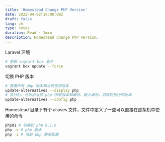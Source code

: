 ```yaml
---
title: 'Homestead Change PhP Version'
date: 2022-04-02T18:00:00Z
draft: false
lang: zh
type: notes
duration: Read · 1min
description: Homestead Change PhP Version。
---
```


Laravel 环境

```bash
# 更新 vagrant box 盒子
vagrant box update --force
```

切换 PHP 版本

```bash
# 查看所有 php 版本和当前使用版本
update-alternatives --display php
# 执行后，会列出当前 php 所有版本和编号，输入编号，切换到执行的版本
update-alternatives --config php  
```

Homestead 目录下有个 aliases 文件，文件中定义了一些可以直接在虚拟机中使用的命令

```bash
php81 # 切换到 php 8.1.0
php -v # php 版本
php -i # 当前 php 使用配置
```
